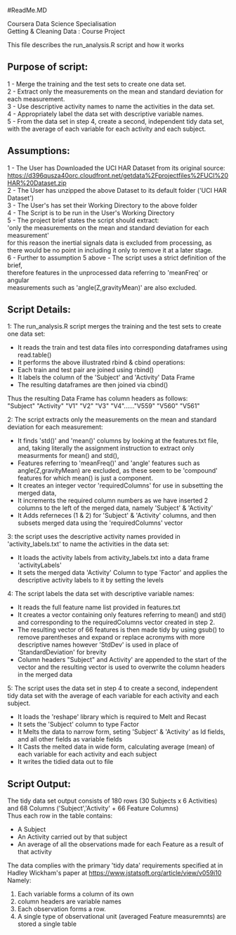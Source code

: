 #ReadMe.MD  

Coursera Data Science Specialisation  
Getting & Cleaning Data : Course Project  

This file describes the run_analysis.R script and how it works  

Purpose of script:  
------------------  
1 - Merge the training and the test sets to create one data set.  
2 - Extract only the measurements on the mean and standard deviation for each measurement.  
3 - Use descriptive activity names to name the activities in the data set.  
4 - Appropriately label the data set with descriptive variable names.  
5 - From the data set in step 4, create a second, independent tidy data set,  
	with the average of each variable for each activity and each subject.  

Assumptions:  
------------  
1 - The User has Downloaded the UCI HAR Dataset from its original source:  
	https://d396qusza40orc.cloudfront.net/getdata%2Fprojectfiles%2FUCI%20HAR%20Dataset.zip  
2 - The User has unzipped the above Dataset to its default folder ('UCI HAR Dataset')  
3 - The User's has set their Working Directory to the above folder  
4 - The Script is to be run in the User's Working Directory  
5 - The project brief states the script should extract:  
	'only the measurements on the mean and standard deviation for each measurement'  
	for this reason the inertial signals data is excluded from processing, as  
	there would be no point in including it only to remove it at a later stage.  
6 - Further to assumption 5 above - The script uses a strict definition of the brief,  
	therefore features in the unprocessed data referring to 'meanFreq' or angular  
	measurements such as 'angle(Z,gravityMean)' are also excluded.  

Script Details:  
---------------
1: The run_analysis.R script merges the training and the test sets to create one data set:  
 * It reads the train and test data files into corresponding dataframes using read.table()  
 * It performs the above illustrated rbind & cbind operations:  
 * Each train and test pair are joined using rbind()  
 * It labels the column of the 'Subject' and 'Activity' Data Frame  
 * The resulting dataframes are then joined via cbind()  

Thus the resulting Data Frame has column headers as follows:  
"Subject"  "Activity" "V1" "V2" "V3" "V4"......"V559" "V560" "V561"  

2: The script extracts only the measurements on the mean and standard deviation for each measurement:  
 * It finds 'std()' and 'mean()' columns by looking at the features.txt file, and, taking literally the assignment instruction to extract only measurments for mean() and std(),  
 * Features referring to 'meanFreq()' and 'angle' features such as angle(Z,gravityMean) are excluded, as these seem to be 'compound' features for which mean() is just a component.  
 * It creates an integer vector 'requiredColumns' for use in subsetting the merged data, 
 * It increments the required column numbers as we have inserted 2 columns to the left of the merged data, namely 'Subject' & 'Activity'  
 * It Adds referneces (1 & 2) for 'Subject' & 'Activity' columns, and then subsets merged data using the 'requiredColumns' vector  

3: the script uses the descriptive activity names provided in 'activity_labels.txt' to name the activities in the data set:  
 * It loads the activity labels from activity_labels.txt into a data frame 'activityLabels'  
 * It sets the merged data 'Activity' Column to type 'Factor' and applies the descriptive activity labels to it by setting the levels  

4: The script labels the data set with descriptive variable names:  
 * It reads the full feature name list provided in features.txt  
 * It creates a vector containing only features referring to mean() and std() and corresponding to the requiredColumns vector created in step 2.  
 * The resulting vector of 66 features is then made tidy by using gsub() to remove parentheses and expand or replace acronyms with more descriptive names however 'StdDev' is used in place of 'StandardDeviation' for brevity  
 * Column headers "Subject" and Activity' are appended to the start of the vector and the resulting vector is used to overwrite the column headers in the merged data  

5: The script uses the data set in step 4 to create a second, independent tidy data set with the average of each variable for each activity and each subject.  
 * It loads the 'reshape' library which is required to Melt and Recast  
 * It sets the 'Subject' column to type Factor  
 * It Melts the data to narrow form, seting 'Subject' & 'Activity' as Id fields, and all other fields as variable fields  
 * It Casts the melted data in wide form, calculating average (mean) of each variable for each activity and each subject  
 * It writes the tidied data out to file  

Script Output:  
---------------
The tidy data set output consists of 180 rows (30 Subjects x 6 Activities) and 68 Columns ('Subject','Activity' + 66 Feature Columns)  
Thus each row in the table contains:  
 * A Subject  
 * An Activity carried out by that subject  
 * An average of all the observations made for each Feature as a result of that activity  

The data complies with the primary 'tidy data' requirements specified at in Hadley Wickham's paper at https://www.jstatsoft.org/article/view/v059i10  
Namely:  
1. Each variable forms a column of its own  
2. column headers are variable names  
3. Each observation forms a row.  
4. A single type of observational unit (averaged Feature measuremnts) are stored a single table  


